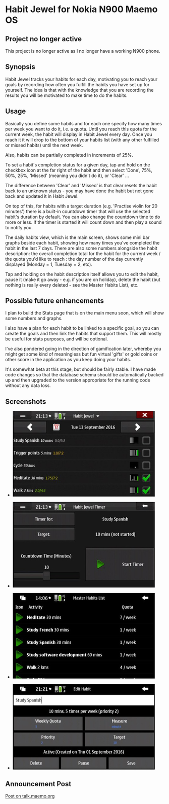 # Habit Jewel for Nokia N900 Maemo OS

## Project no longer active

This project is no longer active as I no longer have a working N900 phone.

## Synopsis

Habit Jewel tracks your habits for each day, motivating you to reach your goals by recording how often you fulfill the habits you have set up for yourself. The idea is that with the knowledge that you are recording the results you will be motivated to make time to do the habits.

## Usage

Basically you define some habits and for each one specify how many times per week you want to do it, i.e. a quota. Until you reach this quota for the current week, the habit will display in Habit Jewel every day. Once you reach it it will drop to the bottom of your habits list (with any other fulfilled or missed habits) until the next week.

Also, habits can be partially completed in increments of 25%.

To set a habit's completion status for a given day, tap and hold on the checkbox icon at the far right of the habit and then select 'Done', 75%, 50%, 25%, 'Missed' (meaning you didn't do it), or 'Clear' ...

The difference between 'Clear' and 'Missed' is that clear resets the habit back to an unknown status - you may have done the habit but not gone back and updated it in Habit Jewel.

On top of this, for habits with a target duration (e.g. 'Practise violin for 20 minutes') there is a built-in countdown timer that will use the selected habit's duration by default. You can also change the countdown time to do more or less. If the timer is started it will count down and then play a sound to notify you.

The daily habits view, which is the main screen, shows some mini bar graphs beside each habit, showing how many times you've completed the habit in the last 7 days. There are also some numbers alongside the habit description: the overall completion total for the habit for the current week / the quota you'd like to reach : the day number of the day currently displayed (Monday = 1, Tuesday = 2, etc).

Tap and holding on the habit description itself allows you to edit the habit, pause it (make it go away - e.g. if you are on holiday), delete the habit (but nothing is really every deleted - see the Master Habits List), etc.

## Possible future enhancements

I plan to build the Stats page that is on the main menu soon, which will show some numbers and graphs.

I also have a plan for each habit to be linked to a specific goal, so you can create the goals and then link the habits that support them. This will mostly be useful for stats purposes, and will be optional.

I've also pondered going in the direction of gamification later, whereby you might get some kind of meaningless but fun virtual 'gifts' or gold coins or other score in the application as you keep doing your habits.

It's somewhat beta at this stage, but should be fairly stable. I have made code changes so that the database schema should be automatically backed up and then upgraded to the version appropriate for the running code without any data loss.

## Screenshots

- ![Screenshot: daily habits view](images/habit_jewel_daily_habits_with_graphs.jpg)

- ![Screenshot: habit with countdown timer](images/habit_jewel_countdown_timer.jpg)

- ![Screenshot: Master Habits List](images/habit_jewel_master_habits_list.jpg)

- ![Screenshot: Edit Habit screen](images/habit_jewel_edit_habit_screen.jpg)

## Announcement Post

[Post on talk.maemo.org](https://talk.maemo.org/showthread.php?t=97434)